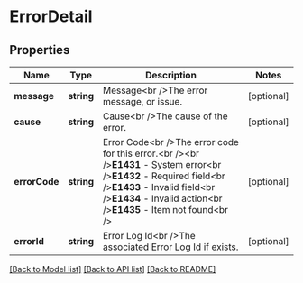 # ErrorDetail

## Properties
Name | Type | Description | Notes
------------ | ------------- | ------------- | -------------
**message** | **string** | Message&lt;br /&gt;The error message, or issue. | [optional] 
**cause** | **string** | Cause&lt;br /&gt;The cause of the error. | [optional] 
**errorCode** | **string** | Error Code&lt;br /&gt;The error code for this error.&lt;br /&gt;&lt;br /&gt;**E1431** - System error&lt;br /&gt;**E1432** - Required field&lt;br /&gt;**E1433** - Invalid field&lt;br /&gt;**E1434** - Invalid action&lt;br /&gt;**E1435** - Item not found&lt;br /&gt; | [optional] 
**errorId** | **string** | Error Log Id&lt;br /&gt;The associated Error Log Id if exists. | [optional] 

[[Back to Model list]](../README.md#documentation-for-models) [[Back to API list]](../README.md#documentation-for-api-endpoints) [[Back to README]](../README.md)

